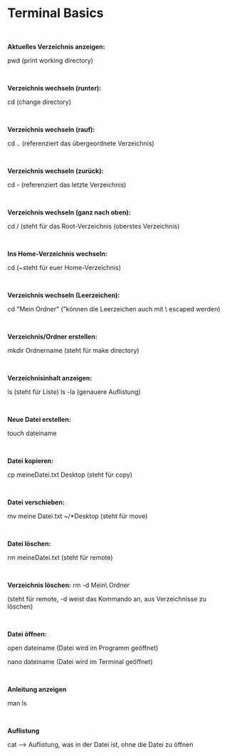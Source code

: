 Terminal Basics
===============
<br>

**Aktuelles Verzeichnis anzeigen:**

pwd (print working directory)

<br>

**Verzeichnis wechseln (runter):**

cd (change directory)


<br>

**Verzeichnis wechseln (rauf):**

cd .. (referenziert das übergeordnete Verzeichnis)

<br>

**Verzeichnis wechseln (zurück):**

cd - (referenziert das letzte Verzeichnis)

<br>

**Verzeichnis wechseln (ganz nach oben):**

cd / (steht für das Root-Verzeichnis (oberstes Verzeichnis)

<br>

**Ins Home-Verzeichnis wechseln:**

cd (~steht für euer Home-Verzeichnis)

<br>

**Verzeichnis wechseln (Leerzeichen):**

cd "Mein Ordner" ("können die Leerzeichen auch mit \ escaped werden)

<br>

**Verzeichnis/Ordner erstellen:**

mkdir Ordnername (steht für make directory)

<br>

**Verzeichnisinhalt anzeigen:**

ls (steht für Liste)
ls -la (genauere Auflistung)

<br>


**Neue Datei erstellen:**

touch dateiname


<br>

**Datei kopieren:**

cp meineDatei.txt Desktop (steht für copy)

<br>

**Datei verschieben:**

mv meine Datei.txt ~/*Desktop (steht für move)

<br>

**Datei löschen:**

rm meineDatei.txt (steht für remote)

<br>

**Verzeichnis löschen:**
rm -d Mein\ Ordner

(steht für remote, -d weist das Kommando an, aus Verzeichnisse zu löschen)

<br>

**Datei öffnen:**

open dateiname (Datei wird im Programm geöffnet)

nano dateiname (Datei wird im Terminal geöffnet)

<br>

**Anleitung anzeigen**

man ls

<br>

**Auflistung**

cat --> Auflistung, was in der Datei ist, ohne die Datei zu öffnen







